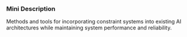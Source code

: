 ### Mini Description

Methods and tools for incorporating constraint systems into existing AI architectures while maintaining system performance and reliability.
